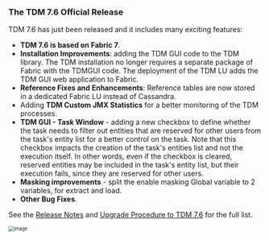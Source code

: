 ### The TDM 7.6 Official Release

TDM 7.6  has just been released and it includes many exciting features:

* **TDM 7.6 is based on Fabric 7**.
* **Installation Improvements**: adding the TDM GUI code to the TDM library. The TDM installation no longer requires a separate package of Fabric with the TDMGUI code. The deployment of the TDM LU adds the TDM GUI web application to Fabric.
* **Reference Fixes and Enhancements**: Reference tables are now stored in a dedicated Fabric LU instead of Cassandra.
* Adding **TDM Custom JMX Statistics** for a better monitoring of the TDM processes.
* **TDM GUI - Task Window** - adding a new checkbox to define whether the task needs to filter out entities that are reserved for other users from the task's entity list for a better control on the task.  Note that this checkbox impacts the creation of the task's entities list and not the execution itself. In other words, even if the checkbox is cleared, reserved entities may be included in the task's entity list, but their execution fails, since they are reserved for other users. 
* **Masking improvements** -  split the enable masking Global variable to 2 variables, for extract and load.
* **Other Bug Fixes**.

See the [Release Notes](https://support.k2view.com/Academy/Release_Notes_And_Upgrade/TDM-V7.6/TDM_Release_Notes_V7.6.pdf.html) and [Upgrade Procedure to TDM 7.6](https://support.k2view.com/Academy/Release_Notes_And_Upgrade/TDM-V7.6/TDM_Upgrade_Procedure_to_V7.6.pdf.html) for the full list.

<img src="images/img10.png" alt="image" style="zoom: 67%;" />


